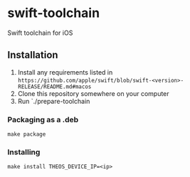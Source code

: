 # swift-toolchain

Swift toolchain for iOS

## Installation

1. Install any requirements listed in `https://github.com/apple/swift/blob/swift-<version>-RELEASE/README.md#macos`
2. Clone this repository somewhere on your computer
3. Run `./prepare-toolchain <version>

### Packaging as a .deb

    make package

### Installing

    make install THEOS_DEVICE_IP=<ip>

